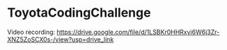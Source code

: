 # ToyotaCodingChallenge
Video recording: https://drive.google.com/file/d/1LSBKr0HHRxyi6W6j3Zr-XNZ5ZoSCX0s-/view?usp=drive_link
